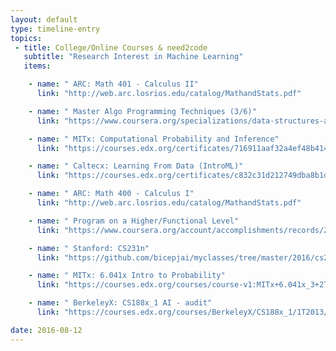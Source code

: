 ```yaml
---
layout: default
type: timeline-entry
topics:
 - title: College/Online Courses & need2code
   subtitle: "Research Interest in Machine Learning"
   items:

    - name: " ARC: Math 401 - Calculus II"
      link: "http://web.arc.losrios.edu/catalog/MathandStats.pdf"

    - name: " Master Algo Programming Techniques (3/6)"
      link: "https://www.coursera.org/specializations/data-structures-algorithms"

    - name: " MITx: Computational Probability and Inference"
      link: "https://courses.edx.org/certificates/716911aaf32a4ef48b414414c9c566b2"

    - name: " Caltecx: Learning From Data (IntroML)"
      link: "https://courses.edx.org/certificates/c832c31d212749dba8b1d58e07ade384"

    - name: " ARC: Math 400 - Calculus I"
      link: "http://web.arc.losrios.edu/catalog/MathandStats.pdf"

    - name: " Program on a Higher/Functional Level"
      link: "https://www.coursera.org/account/accomplishments/records/ZX7UGDLGZE92"

    - name: " Stanford: CS231n"
      link: "https://github.com/bicepjai/myclasses/tree/master/2016/cs231n"

    - name: " MITx: 6.041x Intro to Probability"
      link: "https://courses.edx.org/courses/course-v1:MITx+6.041x_3+2T2016/info"

    - name: " BerkeleyX: CS188x_1 AI - audit"
      link: "https://courses.edx.org/courses/BerkeleyX/CS188x_1/1T2013/info"

date: 2016-08-12
---
```

